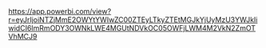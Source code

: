 
https://app.powerbi.com/view?r=eyJrIjoiNTZjMmE2OWYtYWIwZC00ZTEyLTkyZTEtMGJkYjUyMzU3YWJkIiwidCI6ImRmODY3OWNkLWE4MGUtNDVkOC05OWFjLWM4M2VkN2ZmOTVhMCJ9
